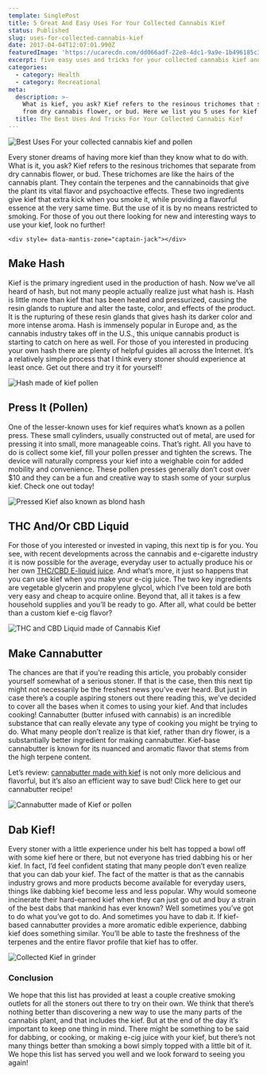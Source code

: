```yaml
---
template: SinglePost
title: 5 Great And Easy Uses For Your Collected Cannabis Kief
status: Published
slug: uses-for-collected-cannabis-kief
date: 2017-04-04T12:07:01.990Z
featuredImage: 'https://ucarecdn.com/dd066adf-22e8-4dc1-9a9e-1b496185c35e/'
excerpt: five easy uses and tricks for your collected cannabis kief and pollen
categories:
  - category: Health
  - category: Recreational
meta:
  description: >-
    What is kief, you ask? Kief refers to the resinous trichomes that separate
    from dry cannabis flower, or bud. Here we list you 5 uses for kief
  title: The Best Uses And Tricks For Your Collected Cannabis Kief
---
```

![Best Uses For your collected cannabis kief and pollen](https://ucarecdn.com/4d379847-d2d4-4fe8-b60a-70661d2c4c53/)

Every stoner dreams of having more kief than they know what to do with. What is it, you ask? Kief refers to the resinous trichomes that separate from dry cannabis flower, or bud. These trichomes are like the hairs of the cannabis plant. They contain the terpenes and the cannabinoids that give the plant its vital flavor and psychoactive effects. These two ingredients give kief that extra kick when you smoke it, while providing a flavorful essence at the very same time. But the use of it is by no means restricted to smoking. For those of you out there looking for new and interesting ways to use your kief, look no further!

```
<div style= data-mantis-zone="captain-jack"></div>
```

## Make Hash

Kief is the primary ingredient used in the production of hash. Now we’ve all heard of hash, but not many people actually realize just what hash is. Hash is little more than kief that has been heated and pressurized, causing the resin glands to rupture and alter the taste, color, and effects of the product. It is the rupturing of these resin glands that gives hash its darker color and more intense aroma. Hash is immensely popular in Europe and, as the cannabis industry takes off in the U.S., this unique cannabis product is starting to catch on here as well. For those of you interested in producing your own hash there are plenty of helpful guides all across the Internet. It’s a relatively simple process that I think every stoner should experience at least once. Get out there and try it for yourself!

![Hash made of kief pollen](https://ucarecdn.com/70a7117b-7052-495c-b19c-672723d623de/)

## Press It (Pollen)

One of the lesser-known uses for kief requires what’s known as a pollen press. These small cylinders, usually constructed out of metal, are used for pressing it into small, more manageable coins. That’s right. All you have to do is collect some kief, fill your pollen presser and tighten the screws. The device will naturally compress your kief into a weighable coin for added mobility and convenience. These pollen presses generally don’t cost over $10 and they can be a fun and creative way to stash some of your surplus kief. Check one out today!

![Pressed Kief also known as blond hash](https://ucarecdn.com/bbc72934-e1a7-4788-a19c-0f910bd13ff4/)

## THC And/Or CBD Liquid

For those of you interested or invested in vaping, this next tip is for you. You see, with recent developments across the cannabis and e-cigarette industry it is now possible for the average, everyday user to actually produce his or her own [THC/CBD E-liquid juice](https://weedhack.de/thc-liquid-selbst-machen-e-liquid/). And what’s more, it just so happens that you can use kief when you make your e-cig juice. The two key ingredients are vegetable glycerin and propylene glycol, which I’ve been told are both very easy and cheap to acquire online. Beyond that, all it takes is a few household supplies and you’ll be ready to go. After all, what could be better than a custom kief e-cig flavor?

![THC and CBD Liquid made of Cannabis Kief](https://ucarecdn.com/a5ddeb2a-6f03-46dd-b9c8-c493bdbab0cb/)

## Make Cannabutter

The chances are that if you’re reading this article, you probably consider yourself somewhat of a serious stoner. If that is the case, then this next tip might not necessarily be the freshest news you’ve ever heard. But just in case there’s a couple aspiring stoners out there reading this, we’ve decided to cover all the bases when it comes to using your kief. And that includes cooking! Cannabutter (butter infused with cannabis) is an incredible substance that can really elevate any type of cooking you might be trying to do. What many people don’t realize is that kief, rather than dry flower, is a substantially better ingredient for making cannabutter. Kief-base cannabutter is known for its nuanced and aromatic flavor that stems from the high terpene content.

Let’s review: [cannabutter made with kief](https://weedshome.com/marijuana-and-cannabis-butter-recipe) is not only more delicious and flavorful, but it’s also an efficient way to save bud! Click here to get our cannabutter recipe!

![Cannabutter made of Kief or pollen](https://ucarecdn.com/26c922a0-420f-48db-b108-0eecb896f7da/)

## Dab Kief!

Every stoner with a little experience under his belt has topped a bowl off with some kief here or there, but not everyone has tried dabbing his or her kief. In fact, I’d feel confident stating that many people don’t even realize that you can dab your kief. The fact of the matter is that as the cannabis industry grows and more products become available for everyday users, things like dabbing kief become less and less popular. Why would someone incinerate their hard-earned kief when they can just go out and buy a strain of the best dabs that mankind has ever known? Well sometimes you’ve got to do what you’ve got to do. And sometimes you have to dab it. If kief-based cannabutter provides a more aromatic edible experience, dabbing kief does something similar. You’ll be able to taste the freshness of the terpenes and the entire flavor profile that kief has to offer.

![Collected Kief in grinder](https://ucarecdn.com/6bb13826-e281-4302-addc-7abba936eeb8/)

### Conclusion

We hope that this list has provided at least a couple creative smoking outlets for all the stoners out there to try on their own. We think that there’s nothing better than discovering a new way to use the many parts of the cannabis plant, and that includes the kief. But at the end of the day it’s important to keep one thing in mind. There might be something to be said for dabbing, or cooking, or making e-cig juice with your kief, but there’s not many things better than smoking a bowl simply topped with a little bit of it. We hope this list has served you well and we look forward to seeing you again!
